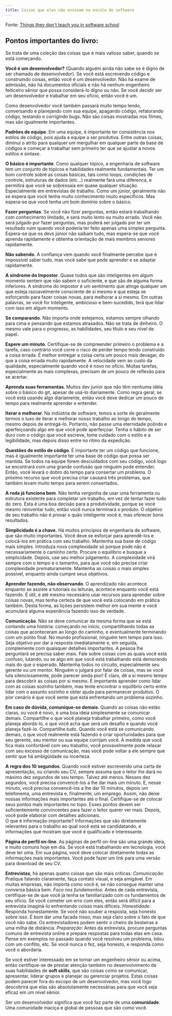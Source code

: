 ```yaml
---
title: Coisas que eles não ensinam na escola de software
---
```


Fonte: [Things they don't teach you in software school](https://sneub.gumroad.com/l/gxwwsl)

## Pontos importantes do livro:

Se trata de uma coleção das coisas que é mais valioso saber, quando se está começando.

**Você é um desenvolvedor?** (Quando alguém ainda não sabe se é digno de ser chamado de desenvolvedor). Se você está escrevendo código e construindo coisas, então você é um desenvolvedor. Não há exame de admissão, não há documentos oficiais e não há nenhum engenheiro feiticeiro sênior que possa considerá-lo digno ou não. Se você decidir ser um desenvolvedor e trabalhar em seu ofício, então você é um.

Como desenvolvedor você também passará muito tempo lendo, conversando e planejando com sua equipe, apagando código, refatorando código, testando e corrigindo bugs. Não são coisas mostradas nos filmes, mas são igualmente importantes.

**Padrões de equipe**. Em uma equipe, é importante ter consistência nos estilos de código, pois ajuda a equipe a ser produtiva. Entre outras coisas, diminui o atrito para qualquer um mergulhar em qualquer parte da base de códigos e começar a trabalhar sem primeiro ter que se ajustar a novos estilos e sintaxe.

**O básico é importante**. Como qualquer tópico, a engenharia de software tem um conjunto de tópicos e habilidades realmente fundamentais. Ter um bom controle sobre as coisas básicas, tais como loops, condições de controle, estruturas de dados (etc...) realmente fará uma diferenca, e permitirá que você se sobressaia em quase qualquer situação. Especialmente em entrevistas de trabalho.
Como um júnior, geralmente não se espera que você tenha muito conhecimento muito específicos. Mas espera-se que você tenha um bom domínio sobre o básico.

**Fazer perguntas**. Se você não fizer perguntas, então estará trabalhando com conhecimento limitado, e será muito lento ou muito errado. Você não será julgado por fazer perguntas, mas poderá ser julgado por ter um resultado ruim quando você poderia ter feito apenas uma simples pergunta. Espera-se que os devs júnior não saibam tudo, mas espera-se que você aprenda rapidamente e obtenha orientação de mais membros seniores rapidamente.

**Não sabendo**. A confiança vem quando você finalmente percebe que é impossível saber tudo, mas você sabe que pode aprender e se adaptar rapidamente.

**A síndrome do Impostor**. Quase todos que são inteligentes em algum momento sentem que não sabem o suficiente, e que são de alguma forma inferiores. A síndrome do impostor é um sentimento que atinge qualquer um que esteja razoavelmente consciente de si mesmo e que esteja se esforçando para fazer coisas novas, para melhorar a si mesmo. Em outras palavras, se você for inteligente, ambicioso e bem-sucedido, terá que lidar com isso em algum momento.

**Se comparando**. Não importa onde estejamos, estamos sempre olhando para cima e pensando que estamos atrasados. Não se trata de dinheiro. O mesmo vale para o progresso, as habilidades, seu título e seu nível de papel.

**Espere um minuto**. Certifique-se de compreender primeiro o problema e a tarefa, caso contrário você corre o risco de perder tempo tendo construído a coisa errada. É melhor entregar a coisa certa um pouco mais devagar, do que a coisa errada muito rapidamente. A velocidade vem ao custo da qualidade, especialmente quando você é novo no ofício. Muitas tarefas, especialmente as mais complexas, precisam de um pouco de reflexão para se acertar.

**Aprenda suas ferramentas**. Muitos dev junior que não têm nenhuma idéia sobre o básico do git, apesar de usá-lo diariamente. Como regra geral, se você está usando algo diariamente, então você deve dedicar um pouco de tempo para realmente aprender e entender.

**Iterar e melhorar**. Na indústria de software, temos a sorte de geralmente termos o luxo de iterar e melhorar nosso trabalho ao longo do tempo, mesmo depois de entregá-lo. Portanto, não passe uma eternidade polindo e aperfeiçoando algo em que você pode aperfeiçoar. Tenha o hábito de ser duro com o código que você escreve, tome cuidado com o estilo e a legibilidade, mas depois disso entre no ritmo da expedição.

**Questões de estilo de código**. É importante ter um código que funcione, mas é igualmente importante ter uma base de código que possa ser mantida. Se todos na equipe forem descuidados com seu código, você logo se encontrará com uma grande confusão que ninguém pode entender. Então, você levará o dobro do tempo para consertar um problema. O próximo recurso que você precisa criar causará três problemas, que também levam muito tempo para serem consertados.

**A roda já funciona bem**. Não tenha vergonha de usar uma ferramenta ou estrutura existente para completar um trabalho, em vez de tentar fazer tudo do zero. Esta é uma boa decisão para a produtividade, porque se você mesmo reinventar tudo, então você nunca terminará o produto. O objetivo de seu trabalho não é provar o quão inteligente você é, mas oferecer bons resultados.

**Simplicidade é a chave.** Há muitos princípios de engenharia de software, que são muito importantes. Você deve se esforçar para aprendê-los e colocá-los em prática com seu trabalho. Mantenha sua base de código mais simples. Introduza nova complexidade só porque pode não é necessariamente o caminho certo. Procure o equilíbrio e busque a simplicidade. Depois, use seu melhor julgamento.
A complexidade virá sempre com o tempo e o tamanho, para que você não precise criar complexidade prematuramente. Mantenha as coisas o mais simples possível, enquanto ainda cumpre seus objetivos.

**Aprender fazendo, não observando**. O aprendizado não acontece enquanto se assiste a tutoriais ou leituras, acontece enquanto você está fazendo. É útil, e até mesmo necessário usar recursos para aprender sobre coisas novas, mas tenha certeza de que você está colocando em prática também. Desta forma, as lições persistem melhor em sua mente e você acumulará alguma experiência fazendo isso de verdade. 

**Comunicação**. Não se deve comunicar da mesma forma que se está contando uma história: começando no início, compartilhando todas as coisas que aconteceram ao longo do caminho, e eventualmente terminando com um ponto final. No mundo profissional, ninguém tem tempo para isso. Seja objetivo por dar a resposta imediatamente e, em seguida, complemente com quaisquer detalhes importantes. A pessoa lhe perguntará se precisa saber mais.
Fale sobre coisas com as quais você está confuso, lutando, ou se algo em que você está trabalhando está demorando mais do que o esperado. Mantenha todos no circuito, especialmente seu gerente ou um mentor. Ninguém o julgará por falar de coisas, mas se você luta silenciosamente, pode parecer ainda pior! É claro, dê a si mesmo tempo para descobrir as coisas por si mesmo. É importante aprender como lidar com as coisas sozinho também, mas tente encontrar o equilíbrio certo entre lidar com o assunto sozinho e obter ajuda para permanecer produtivo. O pior cenário é que você sente que está enfrentando um problema sozinho.

**Em caso de dúvida, comunique-se demais**. Quando as coisas não estão claras, ou você é novo, é uma boa ideia simplesmente se comunicar demais. Compartilhe o que você planeja trabalhar primeiro, como você planeja abordá-lo, o que você acha que será um desafio e quando você planeja fazê-lo. Compartilhe tudo. Quando você está se comunicando demais, o que você realmente está fazendo é criar oportunidades para que seu gerente, seu mentor ou sua equipe corrijam você. À medida que você fica mais confortável com seu trabalho, você provavelmente pode relaxar com seu excesso de comunicação, mas você pode voltar a ele sempre que sentir que há ambigüidade ou incerteza.

**A regra dos 10 segundos**. Quando você estiver escrevendo uma carta de apresentação, ou criando seu CV, sempre assuma que o leitor lhe dará no máximo dez segundos de seu tempo. Talvez até menos. Nesses dez segundos, você precisa convencê-los a lhe dar mais um minuto. E, nesse minuto, você precisa convencê-los a lhe dar 10 minutos, depois um telefonema, uma entrevista e, finalmente, um emprego. 		Assim, não deixe nossas informações mais importantes até o final. Certifique-se de colocar seus pontos mais importantes no topo. Esses pontos devem ser suficientemente convincentes para fazer o leitor querer ver mais. Depois, você pode elaborar com detalhes adicionais. 		
O que é informação importante? Informações que são diretamente relevantes para o trabalho ao qual você está se candidatando, e informações que mostram que você é qualificado e interessante.

**Página de perfil on-line**. As páginas de perfil on-line são uma grande ideia, e muito comuns hoje em dia. Se você está trabalhando em tecnologia, você deve ter uma. 		Em sua página, você deve colocar diretamente todas as informações mais importantes. Você pode fazer um link para uma versão para download de seu CV.

**Entrevistas**, há apenas quatro coisas que são mais críticas: 
*Comunicação*: Pratique falando claramente, faça contato visual, e seja amigável. Em muitas empresas, não importa como você é, se não consegue manter uma conversa básica bem. 
*Foco nos fundamentos*: Antes de cada entrevista, certifique-se de que você já tenha se familiarizado com os fundamentos de seu ofício. Se você cometer um erro com eles, então será difícil para a entrevista imaginá-lo enfrentando coisas mais difíceis. 
*Honestidade*: Responda honestamente. Se você não souber a resposta, seja honesto sobre isso. É bom dar uma facada nisso, mas seja claro sobre o fato de que você não sabe. Os entrevistadores podem sentir o cheiro de besteiras a uma milha de distância. 		  *Preparação*: Antes da entrevista, procure perguntas comuns de entrevista online e prepare respostas para todas elas em casa. Pense em exemplos no passado quando você resolveu um problema, lidou com um conflito, etc. Se você nunca o fez, seja honesto, e responda como você o abordaria.

Se você estiver interessado em se tornar um engenheiro sênior ou acima, então certifique-se de prestar atenção também no desenvolvimento de suas habilidades de **soft skills**, que são coisas como se comunicar, apresentar, liderar grupos e planejar ou gerenciar projetos. Estas coisas podem parecer fora do escopo de um desenvolvedor, mas você logo descobrirá que elas são absolutamente necessárias para que você seja eficaz em um nível sênior.

Ser um desenvolvedor significa que você faz parte de uma **comunidade**. Uma comunidade maciça e global de pessoas que são como você.

